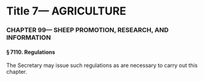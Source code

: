 
# Title 7— AGRICULTURE
### CHAPTER 99— SHEEP PROMOTION, RESEARCH, AND INFORMATION
#### § 7110. Regulations

The Secretary may issue such regulations as are necessary to carry out this chapter.

